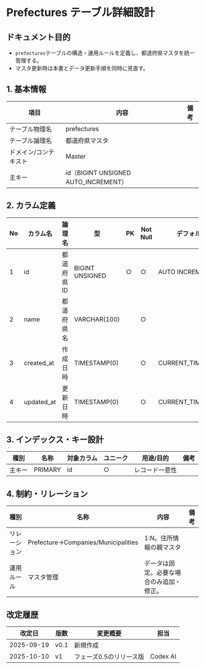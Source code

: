 # Prefectures テーブル詳細設計

## ドキュメント目的
- `prefectures`テーブルの構造・運用ルールを定義し、都道府県マスタを統一管理する。
- マスタ更新時は本書とデータ更新手順を同時に見直す。

## 1. 基本情報
| 項目 | 内容 | 備考 |
|---|---|---|
| テーブル物理名 | prefectures |  |
| テーブル論理名 | 都道府県マスタ |  |
| ドメイン/コンテキスト | Master |  |
| 主キー | id（BIGINT UNSIGNED AUTO_INCREMENT） |  |

## 2. カラム定義
| No | カラム名 | 論理名 | 型 | PK | Not Null | デフォルト | 説明/業務ルール | 備考 |
|---|---|---|---|---|---|---|---|---|
| 1 | id | 都道府県ID | BIGINT UNSIGNED | ○ | ○ | AUTO INCREMENT | システム採番。 |  |
| 2 | name | 都道府県名 | VARCHAR(100) |  | ○ |  | 表示名。 |  |
| 3 | created_at | 作成日時 | TIMESTAMP(0) |  | ○ | CURRENT_TIMESTAMP | Laravel標準。 |  |
| 4 | updated_at | 更新日時 | TIMESTAMP(0) |  | ○ | CURRENT_TIMESTAMP | Laravel標準。 | on update CURRENT_TIMESTAMP |

## 3. インデックス・キー設計
| 種別 | 名称 | 対象カラム | ユニーク | 用途/目的 | 備考 |
|---|---|---|---|---|---|
| 主キー | PRIMARY | id | ○ | レコード一意性 |  |

## 4. 制約・リレーション
| 種別 | 名称 | 内容 | 備考 |
|---|---|---|---|
| リレーション | Prefecture→Companies/Municipalities | 1:N。住所情報の親マスタ |  |
| 運用ルール | マスタ管理 | データは固定。必要な場合のみ追加・修正。 |  |

## 改定履歴
| 改定日 | 版数 | 変更概要 | 担当 |
|---|---|---|---|
| 2025-09-19 | v0.1 | 新規作成 |  |
| 2025-10-10 | v1 | フェーズ0.5のリリース版 | Codex AI |